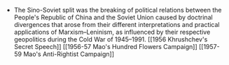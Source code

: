 - The Sino-Soviet split was the breaking of political relations between the People's Republic of China and the Soviet Union caused by doctrinal divergences that arose from their different interpretations and practical applications of Marxism–Leninism, as influenced by their respective geopolitics during the Cold War of 1945–1991.
[[1956 Khrushchev's Secret Speech]]
[[1956-57 Mao's Hundred Flowers Campaign]]
[[1957-59 Mao's Anti-Rightist Campaign]]